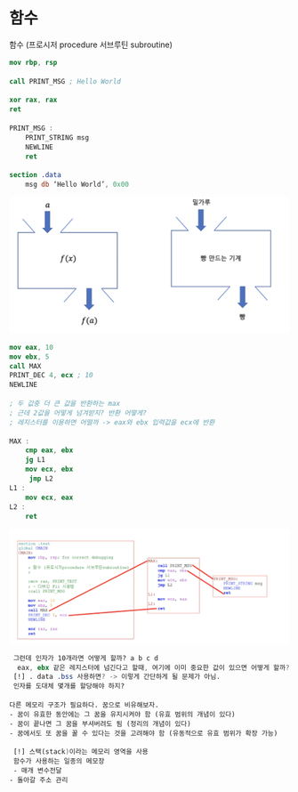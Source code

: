 # 함수

함수 (프로시저 procedure 서브루틴 subroutine)

```nasm
mov rbp, rsp

call PRINT_MSG ; Hello World

xor rax, rax
ret

PRINT_MSG :
    PRINT_STRING msg
    NEWLINE
    ret

section .data
    msg db ‘Hello World’, 0x00
```

![image-20231115121545273](../../../image/image-20231115121545273.png)

```nasm
mov eax, 10
mov ebx, 5
call MAX
PRINT_DEC 4, ecx ; 10
NEWLINE

; 두 값중 더 큰 값을 반환하는 max
; 근데 2값을 어떻게 넘겨받지? 반환 어떻게?
; 레지스터를 이용하면 어떨까 -> eax와 ebx 입력값을 ecx에 반환

MAX :
    cmp eax, ebx
    jg L1
    mov ecx, ebx
     jmp L2
L1 :
    mov ecx, eax
L2 :
    ret
```

![image-20231115121551421](../../../image/image-20231115121551421.png)

```nasm
 그런데 인자가 10개라면 어떻게 할까? a b c d
  eax, ebx 같은 레지스터에 넘긴다고 할때, 여기에 이미 중요한 값이 있으면 어떻게 할까? -> 이건 위험하다.
 [!] . data .bss 사용하면? -> 이렇게 간단하게 될 문제가 아님.
 인자를 도대체 몇개를 할당해야 하지?

다른 메모리 구조가 필요하다. 꿈으로 비유해보자.
- 꿈이 유효한 동안에는 그 꿈을 유지시켜야 함 (유효 범위의 개념이 있다)
- 꿈이 끝나면 그 꿈을 부셔버려도 됨 (정리의 개념이 있다)
- 꿈에서도 또 꿈을 꿀 수 있다는 것을 고려해야 함 (유동적으로 유효 범위가 확장 가능)

 [!] 스택(stack)이라는 메모리 영역을 사용
 함수가 사용하는 일종의 메모장
 - 매개 변수전달
- 돌아갈 주소 관리
```